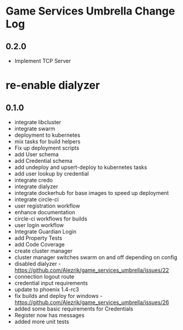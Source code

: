 # Game Services Umbrella Change Log

## 0.2.0
* Implement TCP Server
# re-enable dialyzer


## 0.1.0
* integrate libcluster
* integrate swarm
* deployment to kubernetes
* mix tasks for build helpers
* Fix up deployment scripts
* add User schema
* add Credential schema
* add undeploy and upsert-deploy to kubernetes tasks
* add user lookup by credential
* integrate credo
* integrate dialyzer
* integrate dockerhub for base images to speed up deployment
* integrate circle-ci
* user registration workflow
* enhance documentation
* circle-ci workflows for builds
* user login workflow
* Integrate Guardian Login
* add Property Tests
* add Code Coverage
* create cluster manager
* cluster manager switches swarm on and off depending on config
* disabled dialyzer - https://github.com/Alezrik/game_services_umbrella/issues/22
* connection logout route
* credential input requirements
* update to phoenix 1.4-rc3
* fix builds and deploy for windows - https://github.com/Alezrik/game_services_umbrella/issues/26
* added some basic requirements for Credentials
* Register now has messages
* added more unit tests

